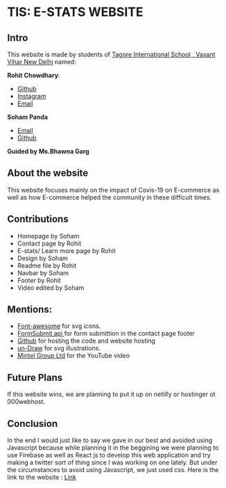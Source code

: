 # TIS: E-STATS WEBSITE
## Intro
This website is made by students of [Tagore International School , Vasant Vihar New Delhi](https://tagoreint.com/vv/V2.0/)  named:

**Rohit Chowdhary**:

 - [Github](https://github.com/avacadox21)
 - [Instagram](www.instagram.com/roh_it_chow/)
 - [Email](https://cutt.ly/DvYXEvC)

**Soham Panda**
 - [Email](https://cutt.ly/evOXlfa)
 - [Github](https://github.com/SohamPanda345)



 
 
 
 **Guided by  Ms.Bhawna Garg** 


## About the website 

This website focuses mainly on the impact of Covis-19 on E-commerce as well as how E-commerce helped the community in these difficult times.

## Contributions
- Homepage by Soham
- Contact page by Rohit
- E-stats/ Learn more page by Rohit
- Design by Soham 
- Readme file by Rohit
- Navbar by Soham
- Footer by Rohit
- Video edited by Soham


## Mentions:
- [Font-awesome](https://fontawesome.com/) for svg icons.
- [FormSubmit api ](https://formsubmit.co/) for form submittion in the contact page footer
- [Github](github.com) for hosting the code and website hosting
- [un-Draw](https://undraw.co/illustrations) for svg illustrations.
- [Mintel Group Ltd](https://www.youtube.com/channel/UCcYmTg1zapjuHs9QohTFjAg) for the YouTube video



## Future Plans

If this website wins, we are planning to put it up on netlify or hostinger ot 000webhost.

## Conclusion
In the end I would just like to say we gave in our best and avoided using Javascript because while planning it in the beggining we were planning to use Firebase as well as React js to develop this web application and try making a twitter sort of thing since I was working on one lately. But under the circumstances to avoid using Javascript, we just used css.
Here is the link to the website : [Link](https://avacadox21.github.io/tis-e-stats)


  
